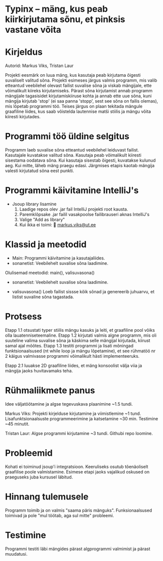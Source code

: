 # Typinx – mäng, kus peab kiirkirjutama sõnu, et pinksis vastane võita

# Kirjeldus
Autorid: Markus Viks, Tristan Laur

Projekti eesmärk on luua mäng, kus kasutaja peab kirjutama õigesti suvaliselt valitud sõna. Projekti esimeses järgus valmis programm, mis valib etteantud veebilehel olevast
failist suvalise sõna ja viskab mängijale, ette võimalikult kiireks kirjutamiseks. Pärast sõna kirjutamist annab programm mängijale tagasisidet kirjutamiskiiruse kohta ja annab ette uue
sõna, kuni mängija kirjutab 'stop' (ei saa panna 'stopp', sest see sõna on failis olemas), mis lõpetab programmi töö. Teises järgus on plaan tekitada mängule graafiline liides, kus saab võistelda lautennise matši stiilis ja mängu võita kiiresti kirjutades.

# Programmi töö üldine selgitus

Programm laeb suvalise sõna etteantud veebilehel leiduvast failist.
Kasutajale kuvatakse valitud sõna.
Kasutaja peab võimalikult kiiresti sisestama oodatava sõna.
Kui kasutaja sisestab õigesti, kuvatakse kulunud aeg. Kui mitte, läheb mäng praegu edasi. Järgmises etapis kaotab mängija valesti kirjutatud sõna eest punkti.

# Programmi käivitamine IntelliJ's
- Jsoup library lisamine
  1) Laadige repos olev .jar fail IntelliJ projekti root kausta.
  2) Paremklõpsake .jar failil vasakpoolse failibrauseri aknas IntelliJ's
  3) Valige "Add as library"
  4) Kui ikka ei toimi: 📧 markus.viks@ut.ee
  

# Klassid ja meetodid
- Main:
  Programmi käivitamine ja kasutajaliides.
- sonanetist:
  Veebilehelt suvalise sõna laadimine.

Olulisemad meetodid: main(), valisuvasona()

- sonanetist:
    Veebilehelt suvalise sõna laadimine.
  
- valisuvasona()
    Loeb failist sissse kõik sõnad ja genereerib juhuarvu, et listist suvaline sõna tagastada.


# Protsess

Etapp 1.1 otsustati typer stiilis mängu kasuks ja leiti, et graafiline pool võiks olla lauatenniseteemaline.
Etapp 1.2 kirjutati valmis algne programm, mis oli suuteline valima suvalise sõna ja käskima selle mängijal kirjutada, kiirust samal ajal mõõtes.
Etapp 1.3 testiti programmi ja lisati mõningad funktsionaalsused (nt while loop ja mängu lõpetamine), et see rühmatöö nr 2 käigus valmivasse programmi võimalikult hästi implementeeruks.

Etapp 2.1 luuakse 2D graafiline liides, et mäng konsoolist välja viia ja mängija jaoks huvitavamaks teha.


# Rühmaliikmete panus
Idee väljatöötamine ja algse tegevuskava plaanimine ~1.5 tundi.

Markus Viks:
Projekti kirjelduse kirjutamine ja viimistlemine ~1 tund.
Lisafunktsionaalsuste programmeerimine ja katsetamine ~30 min.
Testimine ~45 minutit.

Tristan Laur:
Algse programmi kirjutamine ~3 tundi.
Githubi repo loomine.

# Probleemid
Kohati ei toiminud jsoup'i integratsioon.
Keeruliseks osutub tõenäoliselt graafilise poole valmistamine. Esimese etapi jaoks vajalikud oskused on praeguseks juba kursusel läbitud.


# Hinnang tulemusele
Programm toimib ja on valmis "saama päris mänguks". Funksionaalsused toimivad ja pole "mul töötab, aga sul mitte" probleemi.

# Testimine
Programmi testiti läbi mängides pärast algprogrammi valmimist ja pärast muudatusi.

